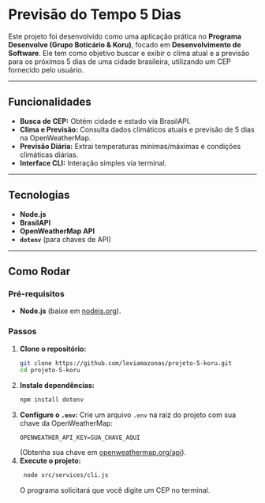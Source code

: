 # Previsão do Tempo 5 Dias

Este projeto foi desenvolvido como uma aplicação prática no **Programa Desenvolve (Grupo Boticário & Koru)**, focado em **Desenvolvimento de Software**. Ele tem como objetivo buscar e exibir o clima atual e a previsão para os próximos 5 dias de uma cidade brasileira, utilizando um CEP fornecido pelo usuário.

---

## Funcionalidades

- **Busca de CEP:** Obtém cidade e estado via BrasilAPI.
- **Clima e Previsão:** Consulta dados climáticos atuais e previsão de 5 dias na OpenWeatherMap.
- **Previsão Diária:** Extrai temperaturas mínimas/máximas e condições climáticas diárias.
- **Interface CLI:** Interação simples via terminal.

---

## Tecnologias

- **Node.js**
- **BrasilAPI**
- **OpenWeatherMap API**
- **`dotenv`** (para chaves de API)
---

## Como Rodar

### Pré-requisitos

- **Node.js** (baixe em [nodejs.org](https://nodejs.org/)).

### Passos

1.  **Clone o repositório:**
    ```bash
    git clone https://github.com/leviamazonas/projeto-5-koru.git
    cd projeto-5-koru
    ```
2.  **Instale dependências:**
    ```bash
    npm install dotenv
    ```
3.  **Configure o `.env`:**
    Crie um arquivo `.env` na raiz do projeto com sua chave da OpenWeatherMap:
    ```
    OPENWEATHER_API_KEY=SUA_CHAVE_AQUI
    ```
    (Obtenha sua chave em [openweathermap.org/api](https://openweathermap.openweathermap.org/api)).
4.  **Execute o projeto:**
    ```bash
     node src/services/cli.js
    ```
    O programa solicitará que você digite um CEP no terminal.



